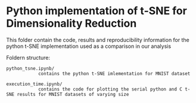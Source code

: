 # Python implementation of t-SNE for Dimensionality Reduction 

This folder contain the code, results and reproducibility information for the python t-SNE implementation used as a comparison in our analysis

Foldern structure:

	python_tsne.ipynb/
				contains the python t-SNE imlementation for MNIST dataset

	execution_time.ipynb/ 
				contains the code for plotting the serial python and C t-SNE results for MNIST datasets of varying size


